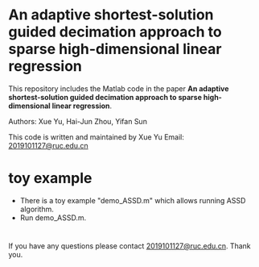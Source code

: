 # An adaptive shortest-solution guided decimation approach to sparse high-dimensional linear regression
This repository includes the Matlab code in the paper **An adaptive shortest-solution guided decimation approach to sparse high-dimensional linear regression**.

Authors: Xue Yu, Hai-Jun Zhou, Yifan Sun

This code is written and maintained by Xue Yu
Email: 2019101127@ruc.edu.cn

# toy example
- There is a toy example "demo_ASSD.m" which allows running ASSD algorithm. 
- Run demo_ASSD.m.
  
# 
If you have any questions please contact 2019101127@ruc.edu.cn.
Thank you.
